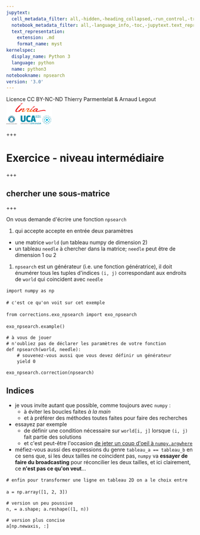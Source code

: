 ```yaml
---
jupytext:
  cell_metadata_filter: all,-hidden,-heading_collapsed,-run_control,-trusted
  notebook_metadata_filter: all,-language_info,-toc,-jupytext.text_representation.jupytext_version,-jupytext.text_representation.format_version
  text_representation:
    extension: .md
    format_name: myst
kernelspec:
  display_name: Python 3
  language: python
  name: python3
notebookname: npsearch
version: '3.0'
---
```


<div class="licence">
<span>Licence CC BY-NC-ND</span>
<span>Thierry Parmentelat &amp; Arnaud Legout</span>
<span><img src="media/both-logos-small-alpha.png" /></span>
</div>

+++

# Exercice - niveau intermédiaire

+++

## chercher une sous-matrice

+++

On vous demande d'écrire une fonction `npsearch`

1. qui accepte accepte en entrée deux paramètres
  * une matrice `world` (un tableau numpy de dimension 2)
  * un tableau `needle` à chercher dans la matrice; `needle` peut être de dimension 1 ou 2
1. `npsearch` est un générateur (i.e. une fonction génératrice), il doit énumérer tous les tuples d'indices `(i, j)` correspondant aux endroits de `world` qui coincident avec `needle`

```{code-cell}
import numpy as np

# c'est ce qu'on voit sur cet exemple

from corrections.exo_npsearch import exo_npsearch

exo_npsearch.example()
```

```{code-cell}
# à vous de jouer
# n'oubliez pas de déclarer les paramètres de votre fonction
def npsearch(world, needle):
    # souvenez-vous aussi que vous devez définir un générateur
    yield 0
```

```{code-cell}
exo_npsearch.correction(npsearch)
```

## Indices

* je vous invite autant que possible, comme toujours avec `numpy` :
  * à éviter  les boucles faites *à la main*
  * et à préférer des méthodes toutes faites pour faire des recherches
* essayez par exemple 
  * de définir une condition nécessaire sur `world[i, j]` lorsque `(i, j)` fait partie des solutions
  * et c'est peut-être l'occasion [de jeter un coup d'oeil à `numpy.argwhere`](https://numpy.org/doc/stable/reference/generated/numpy.argwhere.html)
* méfiez-vous aussi des expressions du genre `tableau_a == tableau_b` en ce sens que, si les deux tailles ne coincident pas, `numpy` va **essayer de faire du broadcasting** pour réconcilier les deux tailles, et ici clairement, ce **n'est pas ce qu'on veut**...

```{code-cell}
# enfin pour transformer une ligne en tableau 2D on a le choix entre 

a = np.array([1, 2, 3])
```

```{code-cell}
# version un peu poussive
n, = a.shape; a.reshape((1, n))
```

```{code-cell}
# version plus concise
a[np.newaxis, :]
```
